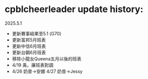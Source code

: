# cpblcheerleader update history:

2025.5.1
- 更新賽事結果至5.1 (G70)
- 更新富邦5月班表
- 更新中信6月班表
- 更新台鋼6月班表
- 移除小龍女Queena五月以後的班表
- 4/19 禹，廉班表對調
- 4/26 奶昔->安娜 4/27 奶昔->Jessy

